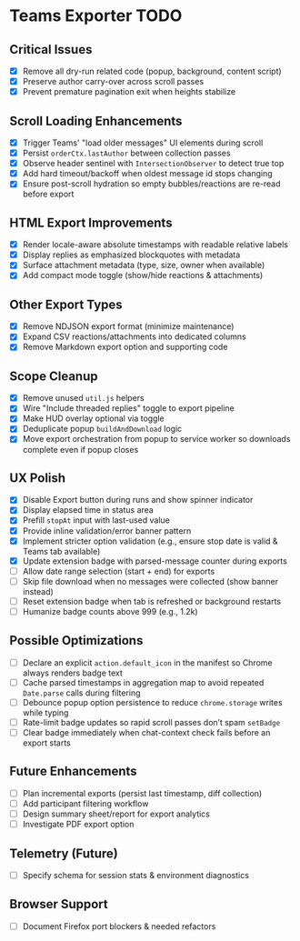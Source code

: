 # Teams Exporter TODO

## Critical Issues
- [x] Remove all dry-run related code (popup, background, content script)
- [x] Preserve author carry-over across scroll passes
- [x] Prevent premature pagination exit when heights stabilize

## Scroll Loading Enhancements
- [x] Trigger Teams' "load older messages" UI elements during scroll
- [x] Persist `orderCtx.lastAuthor` between collection passes
- [x] Observe header sentinel with `IntersectionObserver` to detect true top
- [x] Add hard timeout/backoff when oldest message id stops changing
- [x] Ensure post-scroll hydration so empty bubbles/reactions are re-read before export

## HTML Export Improvements
- [x] Render locale-aware absolute timestamps with readable relative labels
- [x] Display replies as emphasized blockquotes with metadata
- [x] Surface attachment metadata (type, size, owner when available)
- [x] Add compact mode toggle (show/hide reactions & attachments)

## Other Export Types
- [x] Remove NDJSON export format (minimize maintenance)
- [x] Expand CSV reactions/attachments into dedicated columns
- [x] Remove Markdown export option and supporting code

## Scope Cleanup
- [x] Remove unused `util.js` helpers
- [x] Wire "Include threaded replies" toggle to export pipeline
- [x] Make HUD overlay optional via toggle
- [x] Deduplicate popup `buildAndDownload` logic
- [x] Move export orchestration from popup to service worker so downloads complete even if popup closes

## UX Polish
- [x] Disable Export button during runs and show spinner indicator
- [x] Display elapsed time in status area
- [x] Prefill `stopAt` input with last-used value
- [x] Provide inline validation/error banner pattern
- [x] Implement stricter option validation (e.g., ensure stop date is valid & Teams tab available)
- [x] Update extension badge with parsed-message counter during exports
- [ ] Allow date range selection (start + end) for exports
- [ ] Skip file download when no messages were collected (show banner instead)
- [ ] Reset extension badge when tab is refreshed or background restarts
- [ ] Humanize badge counts above 999 (e.g., 1.2k)

## Possible Optimizations
- [ ] Declare an explicit `action.default_icon` in the manifest so Chrome always renders badge text
- [ ] Cache parsed timestamps in aggregation map to avoid repeated `Date.parse` calls during filtering
- [ ] Debounce popup option persistence to reduce `chrome.storage` writes while typing
- [ ] Rate-limit badge updates so rapid scroll passes don’t spam `setBadge`
- [ ] Clear badge immediately when chat-context check fails before an export starts

## Future Enhancements
- [ ] Plan incremental exports (persist last timestamp, diff collection)
- [ ] Add participant filtering workflow
- [ ] Design summary sheet/report for export analytics
- [ ] Investigate PDF export option

## Telemetry (Future)
- [ ] Specify schema for session stats & environment diagnostics

## Browser Support
- [ ] Document Firefox port blockers & needed refactors
